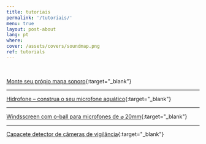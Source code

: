```yaml
---
title: tutoriais
permalink: '/tutoriais/'
menu: true
layout: post-about
lang: pt
where: 
cover: /assets/covers/soundmap.png
ref: tutorials
---
```


<br>


[Monte seu própio mapa sonoro](../pt/sound-map){:target="_blank"}

---

[Hidrofone – construa o seu microfone aquático](../hidrofone){:target="_blank"}

---


[Windsscreen com o-ball para microfones de ⌀ 20mm](../windscreen){:target="_blank"}

---

[Capacete detector de câmeras de vigilância](../assets/docs/tutorial-pontoscegos.pdf){:target="_blank"}




